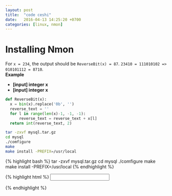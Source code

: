 ```yaml
---
layout: post
title:  "code ceshi"
date:   2016-04-13 14:25:20 +0700
categories: [linux, nmon]
---
```


# Installing Nmon  
For `x = 234`, the output should be `ReverseBit(x) = 87`.
`23410 = 111010102 => 010101112 = 8710`.  
**Example**  
* **[input] integer x**  
* **[input] integer x**  

```python
def ReverseBit(x):
  x = bin(x).replace('0b', '')
  reverse_text = ''
  for l in range(len(x)-1, -1, -1):
      reverse_text = reverse_text + x[l]
  return int(reverse_text, 2)
```
```bash
tar -zxvf mysql.tar.gz
cd mysql
./comfigure
make
make install -PREFIX=/usr/local
```

{% highlight bash %}
tar -zxvf mysql.tar.gz
cd mysql
./comfigure
make
make install -PREFIX=/usr/local
{% endhighlight %}

{% highlight html %}
<input id="id_price" type="number" min=0 onkeypress="return isNumber(event)"/>
<script type="text/javascript">
function isNumber(evt) {
    evt = (evt) ? evt : window.event;
    var charCode = (evt.which) ? evt.which : evt.keyCode;
    if (charCode > 31 && (charCode < 48 || charCode > 57)) {
        return false;
    }
    return true;
}
</script>
{% endhighlight %}


